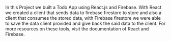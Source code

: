 In this Project we built a Todo App using React.js and Firebase. With React we created a client that sends data to firebase firestore to store and also a client that consumes the stored data, with Firebase firestore we were able to save the data client provided and give back the said data to the client. For more resources on these tools, visit the documentation of React and Firebase.

